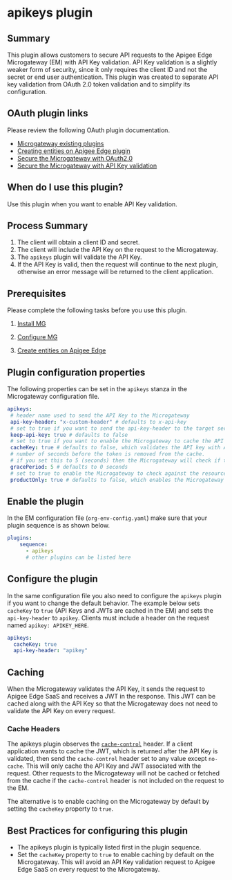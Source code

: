 # apikeys plugin

## Summary
This plugin allows customers to secure API requests to the Apigee Edge Microgateway (EM) with API Key validation. API Key validation is a slightly weaker form of security, since it only requires the client ID and not the secret or end user authentication.  This plugin was created to separate API key validation from OAuth 2.0 token validation and to simplify its configuration.

## OAuth plugin links
Please review the following OAuth plugin documentation.  
* [Microgateway existing plugins](https://docs.apigee.com/api-platform/microgateway/2.5.x/use-plugins#existingpluginsbundledwithedgemicrogateway)
* [Creating entities on Apigee Edge plugin](https://docs.apigee.com/api-platform/microgateway/2.5.x/setting-and-configuring-edge-microgateway.html#part2createentitiesonapigeeedge)
* [Secure the Microgateway with OAuth2.0](https://docs.apigee.com/api-platform/microgateway/2.5.x/setting-and-configuring-edge-microgateway.html#part4secureedgemicrogateway)
* [Secure the Microgateway with API Key validation](https://docs.apigee.com/api-platform/microgateway/2.5.x/setting-and-configuring-edge-microgateway.html#part4secureedgemicrogateway-securingtheapiwithanapikey)


## When do I use this plugin?
Use this plugin when you want to enable API Key validation.

## Process Summary

1. The client will obtain a client ID and secret.
2. The client will include the API Key on the request to the Microgateway.
3. The `apikeys` plugin will validate the API Key.
4. If the API Key is valid, then the request will continue to the next plugin, otherwise an error message will be returned to the client application.

## Prerequisites
Please complete the following tasks before you use this plugin.  

1. [Install MG](https://docs.apigee.com/api-platform/microgateway/3.0.x/setting-and-configuring-edge-microgateway#Prerequisite)   

2. [Configure MG](https://docs.apigee.com/api-platform/microgateway/3.0.x/setting-and-configuring-edge-microgateway#Part1)

3. [Create entities on Apigee Edge](https://docs.apigee.com/api-platform/microgateway/3.0.x/setting-and-configuring-edge-microgateway#Part2)


## Plugin configuration properties
The following properties can be set in the `apikeys` stanza in the Microgateway configuration file.

```yaml
apikeys:  
 # header name used to send the API Key to the Microgateway
 api-key-header: "x-custom-header" # defaults to x-api-key
 # set to true if you want to send the api-key-header to the target server; set to false when you want this plugin to remove the header after it is validated.
 keep-api-key: true # defaults to false
 # set to true if you want to enable the Microgateway to cache the API Key with the JWT.
 cacheKey: true # defaults to false, which validates the API key with Apigee Edge on each request
 # number of seconds before the token is removed from the cache.
 # if you set this to 5 (seconds) then the Microgateway will check if the difference between the expiry time and the current time [abs(expiry time - current time)] is less than or equal (<=) to the grace period.  If true, then the Microgateway will remove the token from the cache.  
 gracePeriod: 5 # defaults to 0 seconds
 # set to true to enable the Microgateway to check against the resource paths only.  In this case it ignores the proxy name check.  
 productOnly: true # defaults to false, which enables the Microgateway to check if the proxy name is included in the product.
```

## Enable the plugin
In the EM configuration file (`org-env-config.yaml`) make sure that your plugin sequence is as shown below.

```yaml
plugins:
    sequence:
      - apikeys
      # other plugins can be listed here
```

## Configure the plugin
In the same configuration file you also need to configure the `apikeys` plugin if you want to change the default behavior.  The example below sets `cacheKey` to `true` (API Keys and JWTs are cached in the EM) and sets the `api-key-header` to `apikey`.  Clients must include a header on the request named `apikey: APIKEY_HERE`.

```yaml
apikeys:
  cacheKey: true
  api-key-header: "apikey"
```

## Caching
When the Microgateway validates the API Key, it sends the request to Apigee Edge SaaS and receives a JWT in the response.  This JWT can be cached along with the API Key so that the Microgateway does not need to validate the API Key on every request.  

### Cache Headers
The apikeys plugin observes the [`cache-control`](https://developers.google.com/web/fundamentals/performance/optimizing-content-efficiency/http-caching) header.  If a client application wants to cache the JWT, which is returned after the API Key is validated, then send the `cache-control` header set to any value except `no-cache`.  This will only cache the API Key and JWT associated with the request.  Other requests to the Microgateway will not be cached or fetched from the cache if the `cache-control` header is not included on the request to the EM.  

The alternative is to enable caching on the Microgateway by default by setting the `cacheKey` property to `true`.

## Best Practices for configuring this plugin
* The apikeys plugin is typically listed first in the plugin sequence.  
* Set the `cacheKey` property to `true` to enable caching by default on the Microgateway.  This will avoid an API Key validation request to Apigee Edge SaaS on every request to the Microgateway.  
